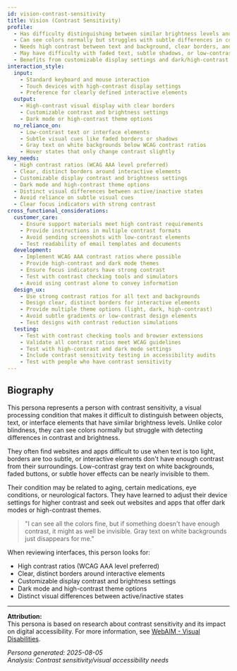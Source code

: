 ```yaml
---
id: vision-contrast-sensitivity 
title: Vision (Contrast Sensitivity)
profile:
  - Has difficulty distinguishing between similar brightness levels and low-contrast elements
  - Can see colors normally but struggles with subtle differences in contrast ratios
  - Needs high contrast between text and background, clear borders, and distinct visual elements
  - May have difficulty with faded text, subtle shadows, or low-contrast interface elements
  - Benefits from customizable display settings and dark/high-contrast modes
interaction_style:
  input:
    - Standard keyboard and mouse interaction
    - Touch devices with high-contrast display settings
    - Preference for clearly defined interactive elements
  output:
    - High-contrast visual display with clear borders
    - Customizable contrast and brightness settings
    - Dark mode or high-contrast theme options
  no_reliance_on:
    - Low-contrast text or interface elements
    - Subtle visual cues like faded borders or shadows
    - Gray text on white backgrounds below WCAG contrast ratios
    - Hover states that only change contrast slightly
key_needs:
  - High contrast ratios (WCAG AAA level preferred)
  - Clear, distinct borders around interactive elements
  - Customizable display contrast and brightness settings
  - Dark mode and high-contrast theme options
  - Distinct visual differences between active/inactive states
  - Avoid reliance on subtle visual cues
  - Clear focus indicators with strong contrast
cross_functional_considerations:
  customer_care:
    - Ensure support materials meet high contrast requirements
    - Provide instructions in multiple contrast formats
    - Avoid sending screenshots with low-contrast elements
    - Test readability of email templates and documents
  development:
    - Implement WCAG AAA contrast ratios where possible
    - Provide high-contrast and dark mode themes
    - Ensure focus indicators have strong contrast
    - Test with contrast checking tools and simulators
    - Avoid using contrast alone to convey information
  design_ux:
    - Use strong contrast ratios for all text and backgrounds
    - Design clear, distinct borders for interactive elements
    - Provide multiple theme options (light, dark, high-contrast)
    - Avoid subtle gradients or low-contrast design elements
    - Test designs with contrast reduction simulations
  testing:
    - Test with contrast checking tools and browser extensions
    - Validate all contrast ratios meet WCAG guidelines
    - Test with high-contrast and dark mode settings
    - Include contrast sensitivity testing in accessibility audits
    - Test with people who have contrast sensitivity
---
```


## Biography

This persona represents a person with contrast sensitivity, a visual processing condition that makes it difficult to distinguish between objects, text, or interface elements that have similar brightness levels. Unlike color blindness, they can see colors normally but struggle with detecting differences in contrast and brightness.

They often find websites and apps difficult to use when text is too light, borders are too subtle, or interactive elements don't have enough contrast from their surroundings. Low-contrast gray text on white backgrounds, faded buttons, or subtle hover effects can be nearly invisible to them.

Their condition may be related to aging, certain medications, eye conditions, or neurological factors. They have learned to adjust their device settings for higher contrast and seek out websites and apps that offer dark modes or high-contrast themes.

> "I can see all the colors fine, but if something doesn't have enough contrast, it might as well be invisible. Gray text on white backgrounds just disappears for me."

When reviewing interfaces, this person looks for:
- High contrast ratios (WCAG AAA level preferred)
- Clear, distinct borders around interactive elements
- Customizable display contrast and brightness settings
- Dark mode and high-contrast theme options
- Distinct visual differences between active/inactive states

---

**Attribution:**  
This persona is based on research about contrast sensitivity and its impact on digital accessibility. For more information, see [WebAIM - Visual Disabilities](https://webaim.org/articles/visual/).

*Persona generated: 2025-08-05*  
*Analysis: Contrast sensitivity/visual accessibility needs*
